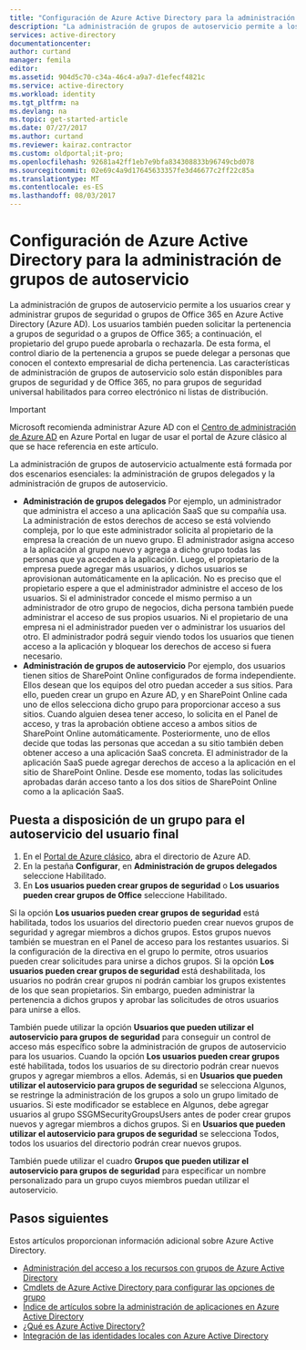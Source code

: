 ```yaml
---
title: "Configuración de Azure Active Directory para la administración del acceso a la aplicación de autoservicio | Microsoft Docs"
description: "La administración de grupos de autoservicio permite a los usuarios crear y administrar grupos de seguridad o grupos de Office 365 en Azure Active Directory y les ofrece la posibilidad de solicitar la pertenencia a dichos grupos."
services: active-directory
documentationcenter: 
author: curtand
manager: femila
editor: 
ms.assetid: 904d5c70-c34a-46c4-a9a7-d1efecf4821c
ms.service: active-directory
ms.workload: identity
ms.tgt_pltfrm: na
ms.devlang: na
ms.topic: get-started-article
ms.date: 07/27/2017
ms.author: curtand
ms.reviewer: kairaz.contractor
ms.custom: oldportal;it-pro;
ms.openlocfilehash: 92681a42ff1eb7e9bfa834308833b96749cbd078
ms.sourcegitcommit: 02e69c4a9d17645633357fe3d46677c2ff22c85a
ms.translationtype: MT
ms.contentlocale: es-ES
ms.lasthandoff: 08/03/2017
---
```

# <a name="setting-up-azure-active-directory-for-self-service-group-management"></a>Configuración de Azure Active Directory para la administración de grupos de autoservicio
La administración de grupos de autoservicio permite a los usuarios crear y administrar grupos de seguridad o grupos de Office 365 en Azure Active Directory (Azure AD). Los usuarios también pueden solicitar la pertenencia a grupos de seguridad o a grupos de Office 365; a continuación, el propietario del grupo puede aprobarla o rechazarla. De esta forma, el control diario de la pertenencia a grupos se puede delegar a personas que conocen el contexto empresarial de dicha pertenencia. Las características de administración de grupos de autoservicio solo están disponibles para grupos de seguridad y de Office 365, no para grupos de seguridad universal habilitados para correo electrónico ni listas de distribución.

> [!IMPORTANT]
> Microsoft recomienda administrar Azure AD con el [Centro de administración de Azure AD](https://aad.portal.azure.com) en Azure Portal en lugar de usar el portal de Azure clásico al que se hace referencia en este artículo.

La administración de grupos de autoservicio actualmente está formada por dos escenarios esenciales: la administración de grupos delegados y la administración de grupos de autoservicio.

* **Administración de grupos delegados** Por ejemplo, un administrador que administra el acceso a una aplicación SaaS que su compañía usa. La administración de estos derechos de acceso se está volviendo compleja, por lo que este administrador solicita al propietario de la empresa la creación de un nuevo grupo. El administrador asigna acceso a la aplicación al grupo nuevo y agrega a dicho grupo todas las personas que ya acceden a la aplicación. Luego, el propietario de la empresa puede agregar más usuarios, y dichos usuarios se aprovisionan automáticamente en la aplicación. No es preciso que el propietario espere a que el administrador administre el acceso de los usuarios. Si el administrador concede el mismo permiso a un administrador de otro grupo de negocios, dicha persona también puede administrar el acceso de sus propios usuarios. Ni el propietario de una empresa ni el administrador pueden ver o administrar los usuarios del otro. El administrador podrá seguir viendo todos los usuarios que tienen acceso a la aplicación y bloquear los derechos de acceso si fuera necesario.
* **Administración de grupos de autoservicio** Por ejemplo, dos usuarios tienen sitios de SharePoint Online configurados de forma independiente. Ellos desean que los equipos del otro puedan acceder a sus sitios. Para ello, pueden crear un grupo en Azure AD, y en SharePoint Online cada uno de ellos selecciona dicho grupo para proporcionar acceso a sus sitios. Cuando alguien desea tener acceso, lo solicita en el Panel de acceso, y tras la aprobación obtiene acceso a ambos sitios de SharePoint Online automáticamente. Posteriormente, uno de ellos decide que todas las personas que accedan a su sitio también deben obtener acceso a una aplicación SaaS concreta. El administrador de la aplicación SaaS puede agregar derechos de acceso a la aplicación en el sitio de SharePoint Online. Desde ese momento, todas las solicitudes aprobadas darán acceso tanto a los dos sitios de SharePoint Online como a la aplicación SaaS.

## <a name="making-a-group-available-for-end-user-self-service"></a>Puesta a disposición de un grupo para el autoservicio del usuario final
1. En el [Portal de Azure clásico](https://manage.windowsazure.com), abra el directorio de Azure AD.
2. En la pestaña **Configurar**, en **Administración de grupos delegados** seleccione Habilitado.
3. En **Los usuarios pueden crear grupos de seguridad** o **Los usuarios pueden crear grupos de Office** seleccione Habilitado.

Si la opción **Los usuarios pueden crear grupos de seguridad** está habilitada, todos los usuarios del directorio pueden crear nuevos grupos de seguridad y agregar miembros a dichos grupos. Estos grupos nuevos también se muestran en el Panel de acceso para los restantes usuarios. Si la configuración de la directiva en el grupo lo permite, otros usuarios pueden crear solicitudes para unirse a dichos grupos. Si la opción **Los usuarios pueden crear grupos de seguridad** está deshabilitada, los usuarios no podrán crear grupos ni podrán cambiar los grupos existentes de los que sean propietarios. Sin embargo, pueden administrar la pertenencia a dichos grupos y aprobar las solicitudes de otros usuarios para unirse a ellos.

También puede utilizar la opción **Usuarios que pueden utilizar el autoservicio para grupos de seguridad** para conseguir un control de acceso más específico sobre la administración de grupos de autoservicio para los usuarios. Cuando la opción **Los usuarios pueden crear grupos** esté habilitada, todos los usuarios de su directorio podrán crear nuevos grupos y agregar miembros a ellos. Además, si en **Usuarios que pueden utilizar el autoservicio para grupos de seguridad** se selecciona Algunos, se restringe la administración de los grupos a solo un grupo limitado de usuarios. Si este modificador se establece en Algunos, debe agregar usuarios al grupo SSGMSecurityGroupsUsers antes de poder crear grupos nuevos y agregar miembros a dichos grupos. Si en **Usuarios que pueden utilizar el autoservicio para grupos de seguridad** se selecciona Todos, todos los usuarios del directorio podrán crear nuevos grupos.

También puede utilizar el cuadro **Grupos que pueden utilizar el autoservicio para grupos de seguridad** para especificar un nombre personalizado para un grupo cuyos miembros puedan utilizar el autoservicio.

## <a name="next-steps"></a>Pasos siguientes
Estos artículos proporcionan información adicional sobre Azure Active Directory.

* [Administración del acceso a los recursos con grupos de Azure Active Directory](active-directory-manage-groups.md)
* [Cmdlets de Azure Active Directory para configurar las opciones de grupo](active-directory-accessmanagement-groups-settings-cmdlets.md)
* [Índice de artículos sobre la administración de aplicaciones en Azure Active Directory](active-directory-apps-index.md)
* [¿Qué es Azure Active Directory?](active-directory-whatis.md)
* [Integración de las identidades locales con Azure Active Directory](active-directory-aadconnect.md)
